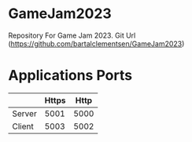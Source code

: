 # GameJam2023
Repository For Game Jam 2023. Git Url (https://github.com/bartalclementsen/GameJam2023)


# Applications Ports
|        | Https | Http |
|--------|-------|------|
| Server | 5001  | 5000 |
| Client | 5003  | 5002 |